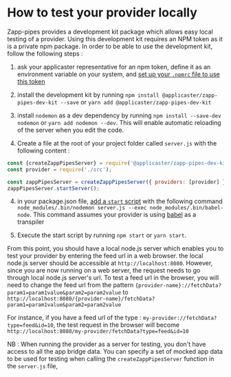 # How to test your provider locally

Zapp-pipes provides a development kit package which allows easy local testing of a provider. Using this development kit requires an NPM token as it is a private npm package. In order to be able to use the development kit, follow the following steps :

1. ask your applicaster representative for an npm token, define it as an environment variable on your system, and [set up your `.npmrc` file to use this token](http://blog.npmjs.org/post/118393368555/deploying-with-npm-private-modules)

2. install the development kit by running `npm install @applicaster/zapp-pipes-dev-kit --save` or `yarn add @applicaster/zapp-pipes-dev-kit`

3. install `nodemon` as a dev dependency by running `npm install --save-dev nodemon` or `yarn add nodemon --dev`. This will enable automatic reloading of the server when you edit the code. 

4. Create a file at the root of your project folder called `server.js` with the following content : 

```javascript
const {createZappPipesServer} = require('@applicaster/zapp-pipes-dev-kit');
const provider = require('./src');

const zappPipesServer = createZappPipesServer({ providers: [provider] });
zappPipesServer.startServer();
```

4. in your package.json file, [add a `start` script](https://docs.npmjs.com/misc/scripts) with the following command `node_modules/.bin/nodemon server.js --exec node_modules/.bin/babel-node`. This command assumes your provider is using [babel](http://babeljs.io) as a transpiler

4. Execute the start script by running `npm start` or `yarn start`.

From this point, you should have a local node.js server which enables you to test your provider by entering the feed url in a web browser. the local node.js server should be accessible at `http://localhost:8080`.
However, since you are now running on a web server, the request needs to go through local node.js server's url. To test a feed url in the browser, you will need to change the feed url from the pattern
`{provider-name}://fetchData?param1=param1value&param2=param2value`
to 
`http://localhost:8080/{provider-name}/fetchData?param1=param1value&param2=param2value`

For instance, if you have a feed url of the type : `my-provider://fetchData?type=feed&id=10`, the test request in the browser will become `http://localhost:8080/my-provider/fetchData?type=feed&id=10`



NB : When running the provider as a server for testing, you don't have access to all the app bridge data. You can specify a set of mocked app data to be used for testing when calling the `createZappPipesServer` function in the `server.js` file, 
